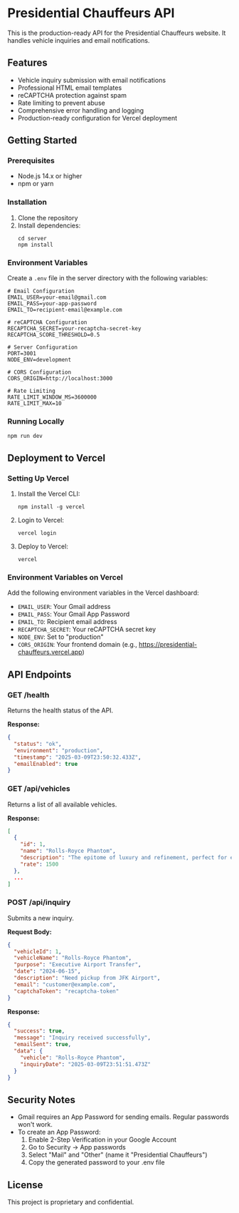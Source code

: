 # Presidential Chauffeurs API

This is the production-ready API for the Presidential Chauffeurs website. It handles vehicle inquiries and email notifications.

## Features

- Vehicle inquiry submission with email notifications
- Professional HTML email templates
- reCAPTCHA protection against spam
- Rate limiting to prevent abuse
- Comprehensive error handling and logging
- Production-ready configuration for Vercel deployment

## Getting Started

### Prerequisites

- Node.js 14.x or higher
- npm or yarn

### Installation

1. Clone the repository
2. Install dependencies:
   ```
   cd server
   npm install
   ```

### Environment Variables

Create a `.env` file in the server directory with the following variables:

```
# Email Configuration
EMAIL_USER=your-email@gmail.com
EMAIL_PASS=your-app-password
EMAIL_TO=recipient-email@example.com

# reCAPTCHA Configuration
RECAPTCHA_SECRET=your-recaptcha-secret-key
RECAPTCHA_SCORE_THRESHOLD=0.5

# Server Configuration
PORT=3001
NODE_ENV=development

# CORS Configuration
CORS_ORIGIN=http://localhost:3000

# Rate Limiting
RATE_LIMIT_WINDOW_MS=3600000
RATE_LIMIT_MAX=10
```

### Running Locally

```
npm run dev
```

## Deployment to Vercel

### Setting Up Vercel

1. Install the Vercel CLI:
   ```
   npm install -g vercel
   ```

2. Login to Vercel:
   ```
   vercel login
   ```

3. Deploy to Vercel:
   ```
   vercel
   ```

### Environment Variables on Vercel

Add the following environment variables in the Vercel dashboard:

- `EMAIL_USER`: Your Gmail address
- `EMAIL_PASS`: Your Gmail App Password
- `EMAIL_TO`: Recipient email address
- `RECAPTCHA_SECRET`: Your reCAPTCHA secret key
- `NODE_ENV`: Set to "production"
- `CORS_ORIGIN`: Your frontend domain (e.g., https://presidential-chauffeurs.vercel.app)

## API Endpoints

### GET /health

Returns the health status of the API.

**Response:**

```json
{
  "status": "ok",
  "environment": "production",
  "timestamp": "2025-03-09T23:50:32.433Z",
  "emailEnabled": true
}
```

### GET /api/vehicles

Returns a list of all available vehicles.

**Response:**

```json
[
  {
    "id": 1,
    "name": "Rolls-Royce Phantom",
    "description": "The epitome of luxury and refinement, perfect for executive travel.",
    "rate": 1500
  },
  ...
]
```

### POST /api/inquiry

Submits a new inquiry.

**Request Body:**

```json
{
  "vehicleId": 1,
  "vehicleName": "Rolls-Royce Phantom",
  "purpose": "Executive Airport Transfer",
  "date": "2024-06-15",
  "description": "Need pickup from JFK Airport",
  "email": "customer@example.com",
  "captchaToken": "recaptcha-token"
}
```

**Response:**

```json
{
  "success": true,
  "message": "Inquiry received successfully",
  "emailSent": true,
  "data": {
    "vehicle": "Rolls-Royce Phantom",
    "inquiryDate": "2025-03-09T23:51:51.473Z"
  }
}
```

## Security Notes

- Gmail requires an App Password for sending emails. Regular passwords won't work.
- To create an App Password:
  1. Enable 2-Step Verification in your Google Account
  2. Go to Security → App passwords
  3. Select "Mail" and "Other" (name it "Presidential Chauffeurs")
  4. Copy the generated password to your .env file

## License

This project is proprietary and confidential.
